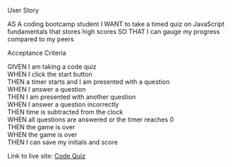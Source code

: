 User Story

AS A coding bootcamp student
I WANT to take a timed quiz on JavaScript fundamentals that stores high scores
SO THAT I can gauge my progress compared to my peers

Acceptance Criteria

GIVEN I am taking a code quiz
<br>
WHEN I click the start button
<br>
THEN a timer starts and I am presented with a question
<br>
WHEN I answer a question
<br>
THEN I am presented with another question
<br>
WHEN I answer a question incorrectly
<br>
THEN time is subtracted from the clock
<br>
WHEN all questions are answered or the timer reaches 0
<br>
THEN the game is over
<br>
WHEN the game is over
<br>
THEN I can save my initials and score


Link to live site: [Code Quiz](https://portercol.github.io/Code-Quiz/)